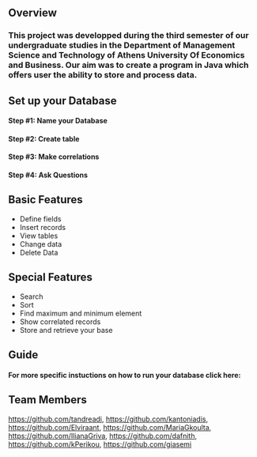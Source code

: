 ## Overview

### This project was developped during the third semester of our undergraduate studies in the Department of Management Science and Technology of Athens University Of Economics and Business. Our aim was to create a program in Java which offers user the ability to store and process data.

## Set up your Database
#### Step #1: Name your Database 
#### Step #2: Create table
#### Step #3: Make correlations 
#### Step #4: Ask Questions

## Basic Features
- Define fields
- Insert records 
- View tables
- Change data
- Delete Data

## Special Features
- Search
- Sort
- Find maximum and minimum element
- Show correlated records
- Store and retrieve your base

## Guide
#### For more specific instuctions on how to run your database click here:

## Team Members
https://github.com/tandreadi, https://github.com/kantoniadis, https://github.com/Elviraant, https://github.com/MariaGkoulta, https://github.com/IlianaGriva, https://github.com/dafnith, https://github.com/kPerikou, https://github.com/giasemi
